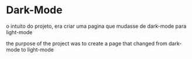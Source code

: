 # Dark-Mode

o intuito do projeto, era criar uma pagina que mudasse de dark-mode para light-mode

the purpose of the project was to create a page that changed from dark-mode to light-mode
